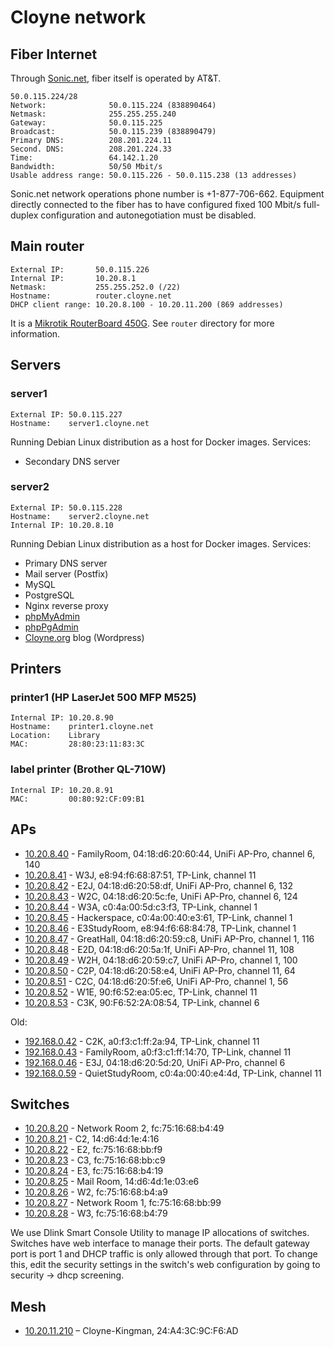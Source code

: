 # Cloyne network

## Fiber Internet

Through [Sonic.net](http://sonic.net/), fiber itself is operated by AT&T.

    50.0.115.224/28
    Network:              50.0.115.224 (838890464)
    Netmask:              255.255.255.240
    Gateway:              50.0.115.225
    Broadcast:            50.0.115.239 (838890479)
    Primary DNS:          208.201.224.11
    Second. DNS:          208.201.224.33
    Time:                 64.142.1.20
    Bandwidth:            50/50 Mbit/s
    Usable address range: 50.0.115.226 - 50.0.115.238 (13 addresses)

Sonic.net network operations phone number is +1-877-706-662. Equipment directly connected to the fiber has to have configured fixed 100 Mbit/s full-duplex configuration and autonegotiation must be disabled.

## Main router

    External IP:       50.0.115.226
    Internal IP:       10.20.8.1
    Netmask:           255.255.252.0 (/22)
    Hostname:          router.cloyne.net
    DHCP client range: 10.20.8.100 - 10.20.11.200 (869 addresses)

It is a [Mikrotik RouterBoard 450G](http://routerboard.com/RB450G). See `router` directory for more information.

## Servers

### server1 ###

    External IP: 50.0.115.227
    Hostname:    server1.cloyne.net

Running Debian Linux distribution as a host for Docker images. Services:
 * Secondary DNS server

### server2 ###

    External IP: 50.0.115.228
    Hostname:    server2.cloyne.net
    Internal IP: 10.20.8.10

Running Debian Linux distribution as a host for Docker images. Services:
 * Primary DNS server
 * Mail server (Postfix)
 * MySQL
 * PostgreSQL
 * Nginx reverse proxy
 * [phpMyAdmin](http://cloyne.net/phpmyadmin/)
 * [phpPgAdmin](http://cloyne.net/phppgadmin/)
 * [Cloyne.org](http://cloyne.org) blog (Wordpress)

## Printers

### printer1 (HP LaserJet 500 MFP M525) ###

    Internal IP: 10.20.8.90
    Hostname:    printer1.cloyne.net
    Location:    Library
    MAC:         28:80:23:11:83:3C

### label printer (Brother QL-710W) ###

    Internal IP: 10.20.8.91
    MAC:         00:80:92:CF:09:B1

## APs

 * [10.20.8.40](http://10.20.8.40) - FamilyRoom, 04:18:d6:20:60:44, UniFi AP-Pro, channel 6, 140
 * [10.20.8.41](http://10.20.8.41) - W3J, e8:94:f6:68:87:51, TP-Link, channel 11
 * [10.20.8.42](http://10.20.8.42) - E2J, 04:18:d6:20:58:df, UniFi AP-Pro, channel 6, 132
 * [10.20.8.43](http://10.20.8.43) - W2C, 04:18:d6:20:5c:fe, UniFi AP-Pro, channel 6, 124
 * [10.20.8.44](http://10.20.8.44) - W3A, c0:4a:00:5d:c3:f3, TP-Link, channel 1
 * [10.20.8.45](http://10.20.8.45) - Hackerspace, c0:4a:00:40:e3:61, TP-Link, channel 1
 * [10.20.8.46](http://10.20.8.46) - E3StudyRoom, e8:94:f6:68:84:78, TP-Link, channel 1
 * [10.20.8.47](http://10.20.8.47) - GreatHall, 04:18:d6:20:59:c8, UniFi AP-Pro, channel 1, 116
 * [10.20.8.48](http://10.20.8.48) - E2D, 04:18:d6:20:5a:1f, UniFi AP-Pro, channel 11, 108
 * [10.20.8.49](http://10.20.8.49) - W2H, 04:18:d6:20:59:c7, UniFi AP-Pro, channel 1, 100
 * [10.20.8.50](http://10.20.8.50) - C2P, 04:18:d6:20:58:e4, UniFi AP-Pro, channel 11, 64
 * [10.20.8.51](http://10.20.8.51) - C2C, 04:18:d6:20:5f:e6, UniFi AP-Pro, channel 1, 56
 * [10.20.8.52](http://10.20.8.52) - W1E, 90:f6:52:ea:05:ec, TP-Link, channel 11
 * [10.20.8.53](http://10.20.8.53) - C3K, 90:F6:52:2A:08:54, TP-Link, channel 6

Old:

 * [192.168.0.42](http://192.168.0.42) - C2K, a0:f3:c1:ff:2a:94, TP-Link, channel 11
 * [192.168.0.43](http://192.168.0.43) - FamilyRoom, a0:f3:c1:ff:14:70,  TP-Link, channel 11
 * [192.168.0.46](http://192.168.0.46) - E3J, 04:18:d6:20:5d:20, UniFi AP-Pro, channel 6
 * [192.168.0.59](http://192.168.0.59) - QuietStudyRoom, c0:4a:00:40:e4:4d, TP-Link, channel 11

## Switches

 * [10.20.8.20](http://10.20.8.20) - Network Room 2, fc:75:16:68:b4:49
 * [10.20.8.21](http://10.20.8.21) - C2, 14:d6:4d:1e:4:16
 * [10.20.8.22](http://10.20.8.22) - E2, fc:75:16:68:bb:f9
 * [10.20.8.23](http://10.20.8.23) - C3, fc:75:16:68:bb:c9
 * [10.20.8.24](http://10.20.8.24) - E3, fc:75:16:68:b4:19
 * [10.20.8.25](http://10.20.8.25) - Mail Room, 14:d6:4d:1e:03:e6
 * [10.20.8.26](http://10.20.8.26) - W2, fc:75:16:68:b4:a9
 * [10.20.8.27](http://10.20.8.27) - Network Room 1, fc:75:16:68:bb:99
 * [10.20.8.28](http://10.20.8.28) - W3, fc:75:16:68:b4:79

We use Dlink Smart Console Utility to manage IP allocations of switches. Switches have web interface to manage their ports. The default gateway port is port 1 and DHCP traffic is only allowed through that port. To change this, edit the security settings in the switch's web configuration by going to security -> dhcp screening. 

## Mesh

 * [10.20.11.210](http://10.20.11.210) – Cloyne-Kingman, 24:A4:3C:9C:F6:AD
